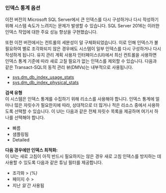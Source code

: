 

### <a name="index-stats-options"></a>인덱스 통계 옵션

<!--
This includes/paragraph-content/ file was created when processing vsts sqlbuvsts01 2999014 (5589131).  genemi  2017-07-21

Initially used in:
- relational-databases/maintenance-plans/rebuild-index-task-maintenance-plan.md
- relational-databases/maintenance-plans/reorganize-index-task-maintenance-plan.md
-->


이전 버전의 Microsoft SQL Server에서 큰 인덱스를 다시 구성하거나 다시 작성하기 위해 시스템 속도가 느려지는 문제가 발생할 수 있습니다. SQL Server 2016는 이러한 인덱스 작업에 대한 주요 성능 향상을 구현했습니다.

또한 이전 버전에서는 컨트롤의 세분성이 덜 구체화되었습니다. 이로 인해 인덱스가 불필요하여 별로 조각화되지 않은 경우에도 시스템이 일부 인덱스를 다시 구성하거나 다시 작성하게 됩니다. 유지 관리 계획 사용자 인터페이스(UI)에서 최신 컨트롤을 사용하면 인덱스 통계 기준에 따라 새로 고칠 필요가 없는 인덱스를 제외할 수 있습니다. 다음과 같은 Transact-SQL의 동적 관리 뷰(DMVs)는 내부적으로 사용됩니다.


- [sys.dm_db_index_usage_stats](../../relational-databases/system-dynamic-management-views/sys-dm-db-index-usage-stats-transact-sql.md)
- [sys.dm_db_index_physical_stats](../../relational-databases/system-dynamic-management-views/sys-dm-db-index-physical-stats-transact-sql.md)


 **검색 유형**  
 이 시스템은 인덱스 통계를 수집하기 위해 리소스를 사용해야 합니다. 인덱스 통계에 얼마나 많은 자릿수가 필요한지에 따라, 상대적으로 더 많거나 적은 리소스 중에서 사용하도록 선택할 수 있습니다. 이 UI는 다음과 같은 전체 자릿수 목록을 제공하며 여기서 하나를 선택해야 합니다.


- 빠름
- 샘플링됨
- Detailed


 **다음 경우에만 인덱스 최적화:**  
 이 UI는 새로 고침이 아직 반드시 필요하지는 않은 경우 새로 고침 인덱스를 방지하는 데 사용할 수 있도록 다음과 같은 튜닝 필터를 제공합니다.


- 조각화 &gt; *(%)*
- 페이지 수 &gt;
- 지난 *일* 간 사용됨

